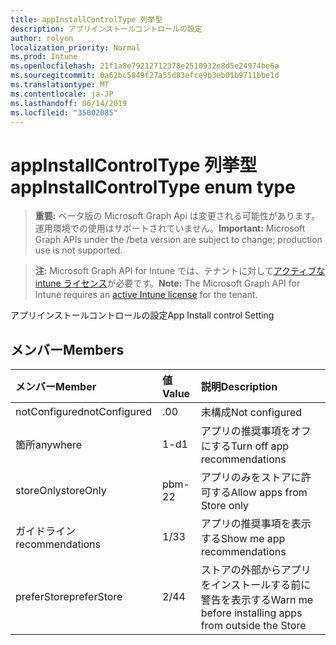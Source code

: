 ```yaml
---
title: appInstallControlType 列挙型
description: アプリインストールコントロールの設定
author: rolyon
localization_priority: Normal
ms.prod: Intune
ms.openlocfilehash: 21f1a8e79212712378e2510932e8d5e24974be6a
ms.sourcegitcommit: 0a62bc5849f27a55d83efce9b3eb01b9711bbe1d
ms.translationtype: MT
ms.contentlocale: ja-JP
ms.lasthandoff: 06/14/2019
ms.locfileid: "35002085"
---
```

# <a name="appinstallcontroltype-enum-type"></a><span data-ttu-id="d3634-103">appInstallControlType 列挙型</span><span class="sxs-lookup"><span data-stu-id="d3634-103">appInstallControlType enum type</span></span>

> <span data-ttu-id="d3634-104">**重要:** ベータ版の Microsoft Graph Api は変更される可能性があります。運用環境での使用はサポートされていません。</span><span class="sxs-lookup"><span data-stu-id="d3634-104">**Important:** Microsoft Graph APIs under the /beta version are subject to change; production use is not supported.</span></span>

> <span data-ttu-id="d3634-105">**注:** Microsoft Graph API for Intune では、テナントに対して[アクティブな intune ライセンス](https://go.microsoft.com/fwlink/?linkid=839381)が必要です。</span><span class="sxs-lookup"><span data-stu-id="d3634-105">**Note:** The Microsoft Graph API for Intune requires an [active Intune license](https://go.microsoft.com/fwlink/?linkid=839381) for the tenant.</span></span>

<span data-ttu-id="d3634-106">アプリインストールコントロールの設定</span><span class="sxs-lookup"><span data-stu-id="d3634-106">App Install control Setting</span></span>

## <a name="members"></a><span data-ttu-id="d3634-107">メンバー</span><span class="sxs-lookup"><span data-stu-id="d3634-107">Members</span></span>
|<span data-ttu-id="d3634-108">メンバー</span><span class="sxs-lookup"><span data-stu-id="d3634-108">Member</span></span>|<span data-ttu-id="d3634-109">値</span><span class="sxs-lookup"><span data-stu-id="d3634-109">Value</span></span>|<span data-ttu-id="d3634-110">説明</span><span class="sxs-lookup"><span data-stu-id="d3634-110">Description</span></span>|
|:---|:---|:---|
|<span data-ttu-id="d3634-111">notConfigured</span><span class="sxs-lookup"><span data-stu-id="d3634-111">notConfigured</span></span>|<span data-ttu-id="d3634-112">.0</span><span class="sxs-lookup"><span data-stu-id="d3634-112">0</span></span>|<span data-ttu-id="d3634-113">未構成</span><span class="sxs-lookup"><span data-stu-id="d3634-113">Not configured</span></span>|
|<span data-ttu-id="d3634-114">箇所</span><span class="sxs-lookup"><span data-stu-id="d3634-114">anywhere</span></span>|<span data-ttu-id="d3634-115">1-d</span><span class="sxs-lookup"><span data-stu-id="d3634-115">1</span></span>|<span data-ttu-id="d3634-116">アプリの推奨事項をオフにする</span><span class="sxs-lookup"><span data-stu-id="d3634-116">Turn off app recommendations</span></span>|
|<span data-ttu-id="d3634-117">storeOnly</span><span class="sxs-lookup"><span data-stu-id="d3634-117">storeOnly</span></span>|<span data-ttu-id="d3634-118">pbm-2</span><span class="sxs-lookup"><span data-stu-id="d3634-118">2</span></span>|<span data-ttu-id="d3634-119">アプリのみをストアに許可する</span><span class="sxs-lookup"><span data-stu-id="d3634-119">Allow apps from Store only</span></span>|
|<span data-ttu-id="d3634-120">ガイドライン</span><span class="sxs-lookup"><span data-stu-id="d3634-120">recommendations</span></span>|<span data-ttu-id="d3634-121">1/3</span><span class="sxs-lookup"><span data-stu-id="d3634-121">3</span></span>|<span data-ttu-id="d3634-122">アプリの推奨事項を表示する</span><span class="sxs-lookup"><span data-stu-id="d3634-122">Show me app recommendations</span></span>|
|<span data-ttu-id="d3634-123">preferStore</span><span class="sxs-lookup"><span data-stu-id="d3634-123">preferStore</span></span>|<span data-ttu-id="d3634-124">2/4</span><span class="sxs-lookup"><span data-stu-id="d3634-124">4</span></span>|<span data-ttu-id="d3634-125">ストアの外部からアプリをインストールする前に警告を表示する</span><span class="sxs-lookup"><span data-stu-id="d3634-125">Warn me before installing apps from outside the Store</span></span>|






